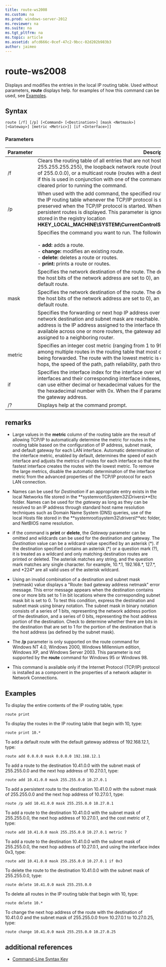 ```yaml
---
title: route-ws2008
ms.custom: na
ms.prod: windows-server-2012
ms.reviewer: na
ms.suite: na
ms.tgt_pltfrm: na
ms.topic: article
ms.assetid: afcd666c-0cef-47c2-9bcc-02d202b983b3
author: jaimeo
---
```

# route-ws2008
Displays and modifies the entries in the local IP routing table. Used without parameters, **route** displays help. for examples of how this command can be used, see [Examples](assetId:///c6d43992-8243-4f0a-8605-3152c8a8fe9a#BKMK_Examples).  
  
## Syntax  
  
```  
route [/f] [/p] [<Command> [<Destination>] [mask <Netmask>] [<Gateway>] [metric <Metric>]] [if <Interface>]]  
```  
  
### Parameters  
  
|Parameter|Description|  
|-------------|---------------|  
|\/f|Clears the routing table of all entries that are not host routes \(routes with a netmask of 255.255.255.255\), the loopback network route \(routes with a destination of 127.0.0.0 and a netmask of 255.0.0.0\), or a multicast route \(routes with a destination of 224.0.0.0 and a netmask of 240.0.0.0\). if this is used in conjunction with one of the commands \(such as add, change, or delete\), the table is cleared prior to running the command.|  
|\/p|When used with the add command, the specified route is added to the registry and is used to initialize the IP routing table whenever the TCP\/IP protocol is started. By default, added routes are not preserved when the TCP\/IP protocol is started. When used with the print command, the list of persistent routes is displayed. This parameter is ignored for all other commands. Persistent routes are stored in the registry location **HKEY\_LOCAL\_MACHINE\\SYSTEM\\CurrentControlSet\\Services\\Tcpip\\Parameters\\PersistentRoutes**.|  
|<Command>|Specifies the command you want to run. The following table lists valid commands:<br /><br />-   **add:** adds a route.<br />-   **change:** modifies an existing route.<br />-   **delete:** deletes a route or routes.<br />-   **print:** prints a route or routes.|  
|<Destination>|Specifies the network destination of the route. The destination can be an IP network address \(where the host bits of the network address are set to 0\), an IP address for a host route, or 0.0.0.0 for the default route.|  
|mask <Netmask>|Specifies the network destination of the route. The destination can be an IP network address \(where the host bits of the network address are set to 0\), an IP address for a host route, or 0.0.0.0 for the default route.|  
|<Gateway>|Specifies the forwarding or next hop IP address over which the set of addresses defined by the network destination and subnet mask are reachable. for locally attached subnet routes, the gateway address is the IP address assigned to the interface that is attached to the subnet. for remote routes, available across one or more routers, the gateway address is a directly reachable IP address that is assigned to a neighboring router.|  
|metric <Metric>|Specifies an integer cost metric \(ranging from 1 to 9999\) for the route, which is used when choosing among multiple routes in the routing table that most closely match the destination address of a packet being forwarded. The route with the lowest metric is chosen. The metric can reflect the number of hops, the speed of the path, path reliability, path throughput, or administrative properties.|  
|if <Interface>|Specifies the interface index for the interface over which the destination is reachable. for a list of interfaces and their corresponding interface indexes, use the display of the route print command. You can use either decimal or hexadecimal values for the interface index. for hexadecimal values, precede the hexadecimal number with 0x. When the if parameter is omitted, the interface is determined from the gateway address.|  
|\/?|Displays help at the command prompt.|  
  
## remarks  
  
-   Large values in the **metric** column of the routing table are the result of allowing TCP\/IP to automatically determine the metric for routes in the routing table based on the configuration of IP address, subnet mask, and default gateway for each LAN interface. Automatic determination of the interface metric, enabled by default, determines the speed of each interface and adjusts the metrics of routes for each interface so that the fastest interface creates the routes with the lowest metric. To remove the large metrics, disable the automatic determination of the interface metric from the advanced properties of the TCP\/IP protocol for each LAN connection.  
  
-   Names can be used for *Destination* if an appropriate entry exists in the local Networks file stored in the **systemroot\\System32\\Drivers\\**Etc folder. Names can be used for the *gateway* as long as they can be resolved to an IP address through standard host name resolution techniques such as Domain Name System \(DNS\) queries, use of the local Hosts file stored in the **systemroot\\system32\\drivers\\**etc folder, and NetBIOS name resolution.  
  
-   if the command is **print** or **delete**, the *Gateway* parameter can be omitted and wildcards can be used for the destination and gateway. The *Destination* value can be a wildcard value specified by an asterisk \(\*\). if the destination specified contains an asterisk \(\*\) or a question mark \(?\), it is treated as a wildcard and only matching destination routes are printed or deleted. The asterisk matches any string, and the question mark matches any single character. for example, 10.\*.1, 192.168.\*, 127.\*, and \*224\* are all valid uses of the asterisk wildcard.  
  
-   Using an invalid combination of a destination and subnet mask \(netmask\) value displays a "Route: bad gateway address netmask" error message. This error message appears when the destination contains one or more bits set to 1 in bit locations where the corresponding subnet mask bit is set to 0. To test this condition, express the destination and subnet mask using binary notation. The subnet mask in binary notation consists of a series of 1 bits, representing the network address portion of the destination, and a series of 0 bits, representing the host address portion of the destination. Check to determine whether there are bits in the destination that are set to 1 for the portion of the destination that is the host address \(as defined by the subnet mask\).  
  
-   The **\/p** parameter is only supported on the route command for Windows NT 4.0, Windows 2000, Windows Millennium edition, Windows XP, and Windows Server 2003. This parameter is not supported by the **route** command for Windows 95 or Windows 98.  
  
-   This command is available only if the Internet Protocol \(TCP\/IP\) protocol is installed as a component in the properties of a network adapter in Network Connections.  
  
## <a name="BKMK_Examples"></a>Examples  
To display the entire contents of the IP routing table, type:  
  
```  
route print  
```  
  
To display the routes in the IP routing table that begin with 10, type:  
  
```  
route print 10.*  
```  
  
To add a default route with the default gateway address of 192.168.12.1, type:  
  
```  
route add 0.0.0.0 mask 0.0.0.0 192.168.12.1  
```  
  
To add a route to the destination 10.41.0.0 with the subnet mask of 255.255.0.0 and the next hop address of 10.27.0.1, type:  
  
```  
route add 10.41.0.0 mask 255.255.0.0 10.27.0.1  
```  
  
To add a persistent route to the destination 10.41.0.0 with the subnet mask of 255.255.0.0 and the next hop address of 10.27.0.1, type:  
  
```  
route /p add 10.41.0.0 mask 255.255.0.0 10.27.0.1  
```  
  
To add a route to the destination 10.41.0.0 with the subnet mask of 255.255.0.0, the next hop address of 10.27.0.1, and the cost metric of 7, type:  
  
```  
route add 10.41.0.0 mask 255.255.0.0 10.27.0.1 metric 7  
```  
  
To add a route to the destination 10.41.0.0 with the subnet mask of 255.255.0.0, the next hop address of 10.27.0.1, and using the interface index 0x3, type:  
  
```  
route add 10.41.0.0 mask 255.255.0.0 10.27.0.1 if 0x3  
```  
  
To delete the route to the destination 10.41.0.0 with the subnet mask of 255.255.0.0, type:  
  
```  
route delete 10.41.0.0 mask 255.255.0.0  
```  
  
To delete all routes in the IP routing table that begin with 10, type:  
  
```  
route delete 10.*  
```  
  
To change the next hop address of the route with the destination of 10.41.0.0 and the subnet mask of 255.255.0.0 from 10.27.0.1 to 10.27.0.25, type:  
  
```  
route change 10.41.0.0 mask 255.255.0.0 10.27.0.25  
```  
  
## additional references  
  
-   [Command-Line Syntax Key](commandline-syntax-key.md)  
  

